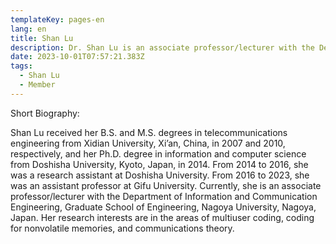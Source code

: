 ```yaml
---
templateKey: pages-en
lang: en
title: Shan Lu
description: Dr. Shan Lu is an associate professor/lecturer with the Department of Information and Communication Engineering, Graduate School of Engineering, Nagoya University, Nagoya, Japan
date: 2023-10-01T07:57:21.383Z
tags:
  - Shan Lu
  - Member
---
```


Short Biography:

Shan Lu received her B.S. and M.S. degrees in telecommunications engineering from Xidian University, Xi’an, China, in 2007 and 2010, respectively, and her Ph.D. degree in information and computer science from Doshisha University, Kyoto, Japan, in 2014. From 2014 to 2016, she was a research assistant at Doshisha University. From 2016 to 2023, she was an assistant professor at Gifu University. Currently, she is an associate professor/lecturer with the Department of Information and Communication Engineering, Graduate School of Engineering, Nagoya University, Nagoya, Japan. Her research interests are in the areas of multiuser coding, coding for nonvolatile memories, and communications theory.

